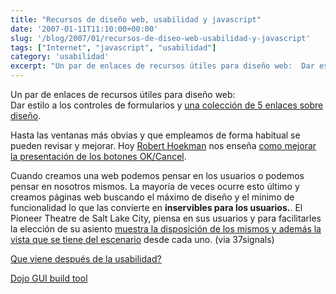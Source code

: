 ```yaml
---
title: "Recursos de diseño web, usabilidad y javascript"
date: '2007-01-11T11:10:00+00:00'
slug: '/blog/2007/01/recursos-de-diseo-web-usabilidad-y-javascript'
tags: ["Internet", "javascript", "usabilidad"]
category: 'usabilidad'
excerpt: "Un par de enlaces de recursos útiles para diseño web:  Dar estilo a los controles de formularios y [una colección de 5 enlaces sobre diseño]("
---
```

Un par de enlaces de recursos útiles para diseño web:  
Dar estilo a los controles de formularios y [una colección de 5 enlaces sobre diseño](http://www.freshbooks.com/blog/2007/01/04/useful-resources-for-designers-developers/).

Hasta las ventanas más obvias y que empleamos de forma habitual se pueden revisar y mejorar. Hoy [Robert Hoekman](http://rhjr.net) nos enseña [como mejorar la presentación de los botones OK/Cancel](http://rhjr.net/theblog/2007/01/05/design-stories-okcancel-buttons/).

Cuando creamos una web podemos pensar en los usuarios o podemos pensar en nosotros mismos. La mayoría de veces ocurre esto último y creamos páginas web buscando el máximo de diseño y el mínimo de funcionalidad lo que las convierte en **inservibles para los usuarios.**. El Pioneer Theatre de Salt Lake City, piensa en sus usuarios y para facilitarles la elección de su asiento [muestra la disposición de los mismos y además la vista que se tiene del escenario](http://www.37signals.com/svn/posts/166-screens-around-town-pioneer-theatre-mailbuild-and-firefox) desde cada uno. (via 37signals)

[Que viene después de la usabilidad?](http://headrush.typepad.com/creating_passionate_users/2007/01/what_comes_afte.html)

[Dojo GUI build tool](http://shaneosullivan.wordpress.com/2007/01/08/first-beta-release-of-dojo-build-tool/)

